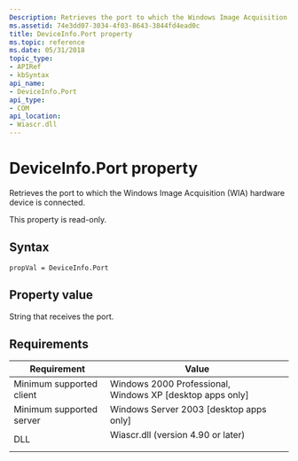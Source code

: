 ```yaml
---
Description: Retrieves the port to which the Windows Image Acquisition (WIA) hardware device is connected.
ms.assetid: 74e3dd07-3034-4f03-8643-3844fd4ead0c
title: DeviceInfo.Port property
ms.topic: reference
ms.date: 05/31/2018
topic_type: 
- APIRef
- kbSyntax
api_name: 
- DeviceInfo.Port
api_type: 
- COM
api_location: 
- Wiascr.dll
---
```


# DeviceInfo.Port property

Retrieves the port to which the Windows Image Acquisition (WIA) hardware device is connected.

This property is read-only.

## Syntax


```JScript
propVal = DeviceInfo.Port
```



## Property value

String that receives the port.

## Requirements



| Requirement | Value |
|-------------------------------------|---------------------------------------------------------------------------------------------------------------|
| Minimum supported client<br/> | Windows 2000 Professional, Windows XP \[desktop apps only\]<br/>                                        |
| Minimum supported server<br/> | Windows Server 2003 \[desktop apps only\]<br/>                                                          |
| DLL<br/>                      | <dl> <dt>Wiascr.dll (version 4.90 or later)</dt> </dl> |



 

 





